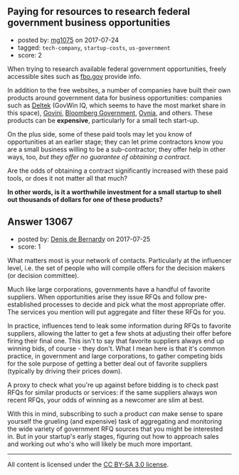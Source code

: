 ## Paying for resources to research federal government business opportunities

- posted by: [mg1075](https://stackexchange.com/users/257502/mg1075) on 2017-07-24
- tagged: `tech-company`, `startup-costs`, `us-government`
- score: 2

<p>When trying to research available federal government opportunities, freely accessible sites such as <a href="https://www.fbo.gov/" rel="nofollow noreferrer">fbo.gov</a> provide info.</p>

<p>In addition to the free websites, a number of companies have built their own products around government data for business opportunities: companies such as <a href="https://www.deltek.com/en/products/business-development/govwin/why" rel="nofollow noreferrer">Deltek</a> (GovWin IQ, which seems to have the most market share in this space), <a href="http://www.govini.com/" rel="nofollow noreferrer">Govini</a>, <a href="https://about.bgov.com/" rel="nofollow noreferrer">Bloomberg Government</a>, <a href="https://www.onvia.com/for-business/products" rel="nofollow noreferrer">Ovnia</a>, and others. These products can be <strong>expensive</strong>, particularly for a small tech start-up. </p>

<p>On the plus side, some of these paid tools may let you know of opportunities at an earlier stage; they can let prime contractors know you are a small business willing to be a sub-contractor; they offer help in other ways, too, <em>but they offer no guarantee of obtaining a contract</em>. </p>

<p>Are the odds of obtaining a contract significantly increased with these paid tools, or does it not matter all that much? </p>

<p><strong>In other words, is it a worthwhile investment for a small startup to shell out thousands of dollars for one of these products?</strong> </p>



## Answer 13067

- posted by: [Denis de Bernardy](https://stackexchange.com/users/182468/denis-de-bernardy) on 2017-07-25
- score: 1

<p>What matters most is your network of contacts. Particularly at the influencer level, i.e. the set of people who will compile offers for the decision makers (or decision committee).</p>

<p>Much like large corporations, governments have a handful of favorite suppliers. When opportunities arise they issue RFQs and follow pre-established processes to decide and pick what the most appropriate offer. The services you mention will put aggregate and filter these RFQs for you.</p>

<p>In practice, influences tend to leak some information during RFQs to favorite suppliers, allowing the latter to get a few shots at adjusting their offer before firing their final one. This isn't to say that favorite suppliers always end up winning bids, of course - they don't. What I mean here is that it's common practice, in government and large corporations, to gather competing bids for the sole purpose of getting a better deal out of favorite suppliers (typically by driving their prices down).</p>

<p>A proxy to check what you're up against before bidding is to check past RFQs for similar products or services: if the same suppliers always won recent RFQs, your odds of winning as a newcomer are slim at best.</p>

<p>With this in mind, subscribing to such a product <em>can</em> make sense to spare yourself the grueling (and expensive) task of aggregating and monitoring the wide variety of government RFQ sources that you might be interested in. But in your startup's early stages, figuring out how to approach sales and working out who's who will likely be much more important.</p>




---

All content is licensed under the [CC BY-SA 3.0 license](https://creativecommons.org/licenses/by-sa/3.0/).
